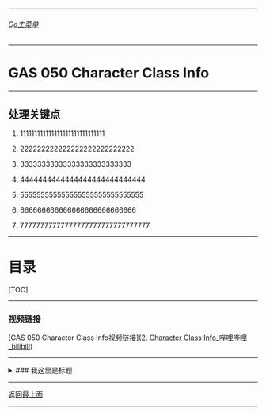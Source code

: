 ___________________________________________________________________________________________
###### [Go主菜单](../MainMenu.md)
___________________________________________________________________________________________

# GAS 050 Character Class Info

___________________________________________________________________________________________

## 处理关键点

1. 111111111111111111111111111111

2. 222222222222222222222222222

3. 33333333333333333333333333

4. 4444444444444444444444444444

5. 555555555555555555555555555555

6. 666666666666666666666666666

7. 77777777777777777777777777777777

___________________________________________________________________________________________

# 目录


[TOC]

___________________________________________________________________________________________

### 视频链接

[GAS 050 Character Class Info视频链接]([2. Character Class Info_哔哩哔哩_bilibili](https://www.bilibili.com/video/BV1JD421E7yC?p=126&vd_source=9e1e64122d802b4f7ab37bd325a89e6c))

___________________________________________________________________________________________

<details>
<summary> ### 我这里是标题 </summary>

### You can add a header

这里是测试文本
这里是测试文本
这里是测试文本
这里是测试文本
这里是测试文本
这里是测试文本

```cpp
   TObjectPtr<UCaemraComponent> Camera;
```

</details>

















___________________________________________________________________________________________

[返回最上面](#Go主菜单)

___________________________________________________________________________________________